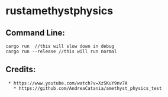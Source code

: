 # rustamethystphysics

## Command Line:
```
cargo run  //this will slow down in debug
cargo run --release //this will run normal
```

## Credits:
```
 * https://www.youtube.com/watch?v=XzSKuY9nv7A
   * https://github.com/AndreaCatania/amethyst_physics_test
```